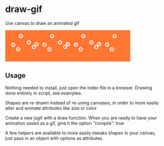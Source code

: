 
# draw-gif

Use canvas to draw an animated gif

![Example Gif](https://github.com/jane-fox/draw-gif/blob/master/gifs/spinny-dots.gif)



## Usage

Nothing needed to install, just open the index file in a browser. Drawing done entirely in script, see examples.

Shapes are re-drawn instead of re-using canvases, in order to more easily alter and animate attributes like size or color

Create a new jsgif with a draw function. When you are ready to have your animation saved as a gif, give it the option "compile": true


A few helpers are available to more easily tweaks shapes in your canvas, just pass in an object with options as attributes.
